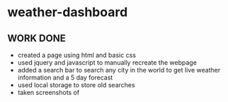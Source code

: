 # weather-dashboard

## WORK DONE

- created a page using html and basic css
- used jquery and javascript to manually recreate the webpage
- added a search bar to search any city in the world to get live weather information and a 5 day forecast
- used local storage to store old searches
- taken screenshots of
